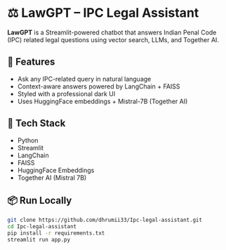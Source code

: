 # ⚖️ LawGPT – IPC Legal Assistant

**LawGPT** is a Streamlit-powered chatbot that answers Indian Penal Code (IPC) related legal questions using vector search, LLMs, and Together AI.

## 🚀 Features
- Ask any IPC-related query in natural language
- Context-aware answers powered by LangChain + FAISS
- Styled with a professional dark UI
- Uses HuggingFace embeddings + Mistral-7B (Together AI)

## 🧠 Tech Stack
- Python
- Streamlit
- LangChain
- FAISS
- HuggingFace Embeddings
- Together AI (Mistral 7B)

## 📦 Run Locally
```bash
git clone https://github.com/dhrumii33/Ipc-legal-assistant.git
cd Ipc-legal-assistant
pip install -r requirements.txt
streamlit run app.py
